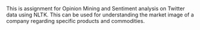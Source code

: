 This is assignment for Opinion Mining and Sentiment analysis on Twitter data using NLTK. This can be used for understanding the market image of a company regarding specific products and commodities.  
